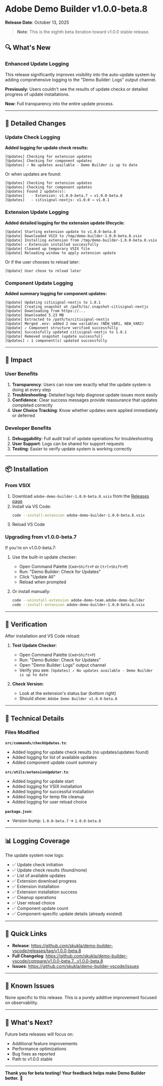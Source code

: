 # Adobe Demo Builder v1.0.0-beta.8

**Release Date**: October 13, 2025

> **Note**: This is the eighth beta iteration toward v1.0.0 stable release.

## 🔍 What's New

### Enhanced Update Logging

This release significantly improves visibility into the auto-update system by adding comprehensive logging to the "Demo Builder: Logs" output channel.

**Previously**: Users couldn't see the results of update checks or detailed progress of update installations.

**Now**: Full transparency into the entire update process.

---

## 📝 Detailed Changes

### Update Check Logging

**Added logging for update check results:**

```
[Updates] Checking for extension updates
[Updates] Checking for component updates
[Updates] ✓ No updates available - Demo Builder is up to date
```

Or when updates are found:

```
[Updates] Checking for extension updates
[Updates] Checking for component updates
[Updates] Found 2 update(s):
[Updates]   - Extension: v1.0.0-beta.7 → v1.0.0-beta.8
[Updates]   - citisignal-nextjs: v1.0.0 → v1.0.1
```

### Extension Update Logging

**Added detailed logging for the extension update lifecycle:**

```
[Update] Starting extension update to v1.0.0-beta.8
[Update] Downloaded VSIX to /tmp/demo-builder-1.0.0-beta.8.vsix
[Update] Installing extension from /tmp/demo-builder-1.0.0-beta.8.vsix
[Update] ✓ Extension installed successfully
[Update] Cleaned up temporary VSIX file
[Update] Reloading window to apply extension update
```

Or if the user chooses to reload later:

```
[Update] User chose to reload later
```

### Component Update Logging

**Added summary logging for component updates:**

```
[Update] Updating citisignal-nextjs to 1.0.1
[Update] Creating snapshot at /path/to/.snapshot-citisignal-nextjs
[Update] Downloading from https://...
[Update] Downloaded 5.23 MB
[Update] Extracted to /path/to/citisignal-nextjs
[Update] Merged .env: added 2 new variables (NEW_VAR1, NEW_VAR2)
[Update] ✓ Component structure verified successfully
[Update] Successfully updated citisignal-nextjs to 1.0.1
[Update] Removed snapshot (update successful)
[Updates] ✓ 1 component(s) updated successfully
```

---

## 🎯 Impact

### User Benefits

1. **Transparency**: Users can now see exactly what the update system is doing at every step
2. **Troubleshooting**: Detailed logs help diagnose update issues more easily
3. **Confidence**: Clear success messages provide reassurance that updates completed correctly
4. **User Choice Tracking**: Know whether updates were applied immediately or deferred

### Developer Benefits

1. **Debuggability**: Full audit trail of update operations for troubleshooting
2. **User Support**: Logs can be shared for support requests
3. **Testing**: Easier to verify update system is working correctly

---

## 📦 Installation

### From VSIX

1. Download `adobe-demo-builder-1.0.0-beta.8.vsix` from the [Releases page](https://github.com/skukla/demo-builder-vscode/releases/tag/v1.0.0-beta.8)
2. Install via VS Code:
   ```bash
   code --install-extension adobe-demo-builder-1.0.0-beta.8.vsix
   ```
3. Reload VS Code

### Upgrading from v1.0.0-beta.7

If you're on v1.0.0-beta.7:

1. Use the built-in update checker:
   - Open Command Palette (`Cmd+Shift+P` or `Ctrl+Shift+P`)
   - Run: "Demo Builder: Check for Updates"
   - Click "Update All"
   - Reload when prompted

2. Or install manually:
   ```bash
   code --uninstall-extension adobe-demo-team.adobe-demo-builder
   code --install-extension adobe-demo-builder-1.0.0-beta.8.vsix
   ```

---

## 🧪 Verification

After installation and VS Code reload:

1. **Test Update Checker**: 
   - Open Command Palette (`Cmd+Shift+P`)
   - Run: "Demo Builder: Check for Updates"
   - Open "Demo Builder: Logs" output channel
   - Verify you see: `[Updates] ✓ No updates available - Demo Builder is up to date`

2. **Check Version**:
   - Look at the extension's status bar (bottom right)
   - Should show: `Adobe Demo Builder v1.0.0-beta.8`

---

## 🔧 Technical Details

### Files Modified

**`src/commands/checkUpdates.ts`**:
- Added logging for update check results (no updates/updates found)
- Added logging for list of available updates
- Added component update count summary

**`src/utils/extensionUpdater.ts`**:
- Added logging for update start
- Added logging for VSIX installation
- Added logging for successful installation
- Added logging for temp file cleanup
- Added logging for user reload choice

**`package.json`**:
- Version bump: `1.0.0-beta.7` → `1.0.0-beta.8`

---

## 📊 Logging Coverage

The update system now logs:

- ✅ Update check initiation
- ✅ Update check results (found/none)
- ✅ List of available updates
- ✅ Extension download progress
- ✅ Extension installation
- ✅ Extension installation success
- ✅ Cleanup operations
- ✅ User reload choice
- ✅ Component update count
- ✅ Component-specific update details (already existed)

---

## 🔗 Quick Links

- **Release**: https://github.com/skukla/demo-builder-vscode/releases/tag/v1.0.0-beta.8
- **Full Changelog**: https://github.com/skukla/demo-builder-vscode/compare/v1.0.0-beta.7...v1.0.0-beta.8
- **Issues**: https://github.com/skukla/demo-builder-vscode/issues

---

## 📌 Known Issues

None specific to this release. This is a purely additive improvement focused on observability.

---

## 🚀 What's Next?

Future beta releases will focus on:

- Additional feature improvements
- Performance optimizations
- Bug fixes as reported
- Path to v1.0.0 stable

---

**Thank you for beta testing! Your feedback helps make Demo Builder better.** 🙏

